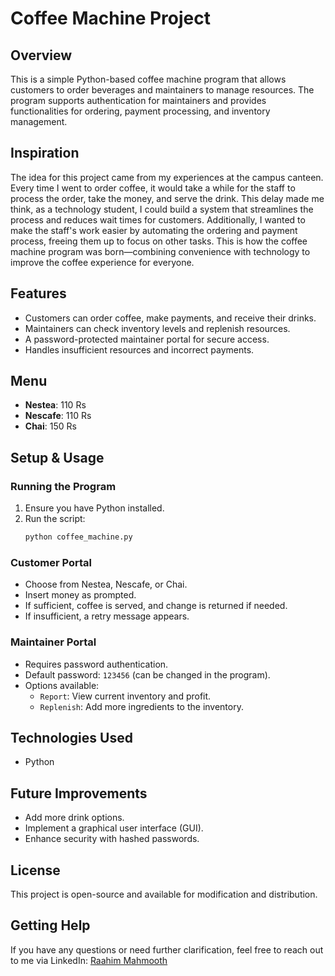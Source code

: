 # Coffee Machine Project

## Overview

This is a simple Python-based coffee machine program that allows customers to order beverages and maintainers to manage resources. The program supports authentication for maintainers and provides functionalities for ordering, payment processing, and inventory management.

## Inspiration

The idea for this project came from my experiences at the campus canteen. Every time I went to order coffee, it would take a while for the staff to process the order, take the money, and serve the drink. This delay made me think, as a technology student, I could build a system that streamlines the process and reduces wait times for customers. Additionally, I wanted to make the staff's work easier by automating the ordering and payment process, freeing them up to focus on other tasks. This is how the coffee machine program was born—combining convenience with technology to improve the coffee experience for everyone.

## Features

- Customers can order coffee, make payments, and receive their drinks.
- Maintainers can check inventory levels and replenish resources.
- A password-protected maintainer portal for secure access.
- Handles insufficient resources and incorrect payments.

## Menu

- **Nestea**: 110 Rs
- **Nescafe**: 110 Rs
- **Chai**: 150 Rs

## Setup & Usage

### Running the Program

1. Ensure you have Python installed.
2. Run the script:
   ```sh
   python coffee_machine.py
   ```

### Customer Portal

- Choose from Nestea, Nescafe, or Chai.
- Insert money as prompted.
- If sufficient, coffee is served, and change is returned if needed.
- If insufficient, a retry message appears.

### Maintainer Portal

- Requires password authentication.
- Default password: `123456` (can be changed in the program).
- Options available:
  - `Report`: View current inventory and profit.
  - `Replenish`: Add more ingredients to the inventory.

## Technologies Used

- Python

## Future Improvements

- Add more drink options.
- Implement a graphical user interface (GUI).
- Enhance security with hashed passwords.

## License

This project is open-source and available for modification and distribution.

## Getting Help

If you have any questions or need further clarification, feel free to reach out to me via LinkedIn: [Raahim Mahmooth](https://www.linkedin.com/in/raahim-mahmooth/)
